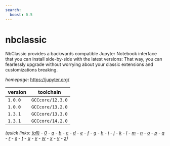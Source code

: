 ```yaml
---
search:
  boost: 0.5
---
```

# nbclassic

NbClassic provides a backwards compatible Jupyter Notebook interface  that you can install side-by-side with the latest versions: That way, you can fearlessly  upgrade without worrying about your classic extensions and customizations breaking.

*homepage*: <https://jupyter.org/>

version | toolchain
--------|----------
``1.0.0`` | ``GCCcore/12.3.0``
``1.0.0`` | ``GCCcore/13.2.0``
``1.3.1`` | ``GCCcore/13.3.0``
``1.3.1`` | ``GCCcore/14.2.0``


*(quick links: [(all)](../index.md) - [0](../0/index.md) - [a](../a/index.md) - [b](../b/index.md) - [c](../c/index.md) - [d](../d/index.md) - [e](../e/index.md) - [f](../f/index.md) - [g](../g/index.md) - [h](../h/index.md) - [i](../i/index.md) - [j](../j/index.md) - [k](../k/index.md) - [l](../l/index.md) - [m](../m/index.md) - [n](../n/index.md) - [o](../o/index.md) - [p](../p/index.md) - [q](../q/index.md) - [r](../r/index.md) - [s](../s/index.md) - [t](../t/index.md) - [u](../u/index.md) - [v](../v/index.md) - [w](../w/index.md) - [x](../x/index.md) - [y](../y/index.md) - [z](../z/index.md))*

